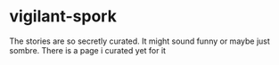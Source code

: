 # vigilant-spork
The stories are so secretly curated. It might sound funny or maybe just sombre.
There is a page i curated yet for it

